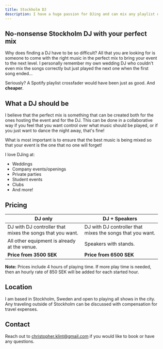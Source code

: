 ```yaml
---
title: Stockholm DJ
description: I have a huge passion for DJing and can mix any playlist or genre. It's most important to get mood right for the crowd and I have experience with weddings, company events, private parties, and more!
---
```

## No-nonsense Stockholm DJ with your perfect mix

Why does finding a DJ have to be so difficult? All that you are looking for is someone to come with the right music in the perfect mix to bring your event to the next level. I personally remember my own wedding DJ who couldn't even mix the songs correctly but just played the next one when the first song ended...

Seriously? A Spotify playlist crossfader would have been just as good. And **cheaper**.

## What a DJ should be

I believe that the perfect mix is something that can be created both for the ones hosting the event and for the DJ. This can be done in a collaborative way if you feel that you want control over what music should be played, or if you just want to dance the night away, that's fine! 

What is most important is to ensure that the best music is being mixed so that your event is the one that no one will forget!

I love DJing at:
- Weddings
- Company events/openings
- Private parties
- Student events
- Clubs
- And more!

## Pricing

| DJ only | DJ + Speakers |
| ------- | ------------- |
| DJ with DJ controller that mixes the songs that you want. | DJ with DJ controller that mixes the songs that you want. |
| All other equipment is already at the venue. | Speakers with stands. |
| **Price from 3500 SEK** | **Price from 6500 SEK** |

**Note:** Prices include 4 hours of playing time. If more play time is needed, then an hourly rate of 850 SEK will be added for each started hour.

## Location

I am based in Stockholm, Sweden and open to playing all shows in the city. Any traveling outside of Stockholm can be discussed with compensation for travel expenses.

## Contact

Reach out to christopher.klint@gmail.com if you would like to book or have any questions.